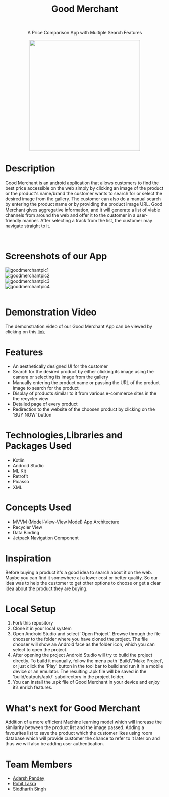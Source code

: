 <h1 align="center"> Good Merchant </h1>
<br />
<p align="center"> A Price Comparison App with Multiple Search Features </p>

<p align="center">
<image src ="https://user-images.githubusercontent.com/97015594/154835846-368f83f1-acce-4ac8-a997-e12e9c53a129.jpeg" height="350">
</p>

# Description
 
 <p>Good Merchant is an android application that allows customers to find the best price accessible on the web simply by clicking an image of the product or the product's     
 name/brand the customer wants to search for or select the desired image from the gallery. The customer can also do a manual search by entering the product name or by providing 
 the product image URL. Good Merchant gives aggregative information, and it will generate a list of viable channels from around the web and offer it to the customer in a user-
 friendly manner. After selecting a track from the list, the customer may navigate straight to it.</p>

<br />

# Screenshots of our App

![goodmerchantpic1](https://user-images.githubusercontent.com/97015594/154833255-6607e661-9e54-45cc-aaf4-916fa99ff26e.png)
<br />
![goodmerchantpic2](https://user-images.githubusercontent.com/97015594/154833275-8b740447-f520-420f-9384-42dc54c4083f.png)
<br />
![goodmerchantpic3](https://user-images.githubusercontent.com/97015594/154833405-ba029e08-46c0-4af5-a57f-ace8bcffa214.png)
<br/>
![goodmerchantpic4](https://user-images.githubusercontent.com/97015594/154833411-46b4ee43-4f90-4e47-a97e-7829ecb14d82.png)
<br /><br />

# Demonstration Video

The demonstration video of our Good Merchant App can be viewed by clicking on this [link](https://user-images.githubusercontent.com/97015594/154836172-1699686c-1c74-4d80-a827-3c33e1195da5.mp4)

# Features

 * An aesthetically designed UI for the customer
 * Search for the desired product by either clicking its image using the camera or selecting its image from the gallery
 * Manually entering the product name or passing the URL of the product image to search for the product
 * Display of products similar to it from various e-commerce sites in the the recycler view
 * Detailed page of every product
 * Redirection to the website of the choosen product by clicking on the 'BUY NOW' button

# Technologies,Libraries and Packages Used

 * Kotlin
 * Android Studio
 * ML Kit
 * Retrofit
 * Picasso
 * XML

# Concepts Used

 * MVVM (Model-View-View Model) App Architecture
 * Recycler View
 * Data Binding
 * Jetpack Navigation Component

# Inspiration

 Before buying a product it's a good idea to search about it on the web. Maybe you can find it somewhere at a lower cost or better quality. So our idea was to help the customer to get other options to choose or get a clear idea about the product they are buying.

# Local Setup
 
 1. Fork this repository
 2. Clone it in your local system
 3. Open Android Studio and select 'Open Project'. Browse through the file chooser to the folder where you have cloned the project. The file chooser will show an Android             face as the folder icon, which you can select to open the project.
 4. After opening the project Android Studio will try to build the project directly. To build it manually, follow the menu path 'Build'/'Make Project', or just click the 'Play'     button in the tool bar to build and run it in a mobile device or an emulator. The resulting .apk file will be saved in the 'build/outputs/apk/' subdirectory in the project       folder.
 5. You can install the .apk file of Good Merchant in your device and enjoy it’s enrich features.
 

# What's next for Good Merchant

 Addition of a more efficient Machine learning model which will increase the similarity between the product list and the image passed. Adding a favourites list to save the product which the customer likes using room database which will provide customer the chance to refer to it later on and thus we will also be adding user authentication.
 
# Team Members

 * [Adarsh Pandey](https://github.com/addy0110)
 * [Rohit Lakra](https://github.com/RohitLakra299)
 * [Siddharth Singh](https://github.com/sekocoder)
